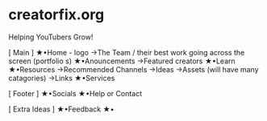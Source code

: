 # creatorfix.org
Helping YouTubers Grow!

[ Main ]
★•Home - logo
→The Team / their best work going across the screen (portfolio s)
★•Anouncements
→Featured creators
★•Learn
★•Resources
→Recommended Channels
→Ideas
→Assets (will have many catagories)
→Links
★•Services

[ Footer ]
★•Socials
★•Help or Contact

[ Extra Ideas ]
★•Feedback
★•

